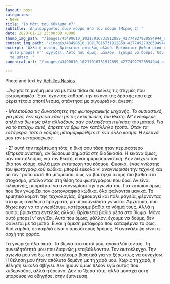 ```yaml
---
layout: post
categories:
- News
title: 'Το Μάτι του Κύκλωπα #7'
subtitle: 'Δημιουργώντας έναν κόσμο από τον κόσμο (Μέρος 2) '
date: 2020-01-12 23:00:00 +0000
thumb_img_path: "/images/43490610_10217016731912859_42774927920594944_o.jpg"
content_img_path: "/images/43490610_10217016731912859_42774927920594944_o.jpg"
excerpt: 'Αλλά η ουσία, βρίσκεται εντελώς αλλού. Βρίσκεται βαθιά μέσα στο βίωμα. Μόνο
  αυτό μπορεί ν'' αγγίζει. Αυτό που όμως, μάλλον, έχουμε να δούμε, δεν φαίνεται με
  τα μάτια. '
canonical_url: "/images/43490610_10217016731912859_42774927920594944_o.jpg"

---
```

Photo and text by <a href="https://anikon.org/" target="blank">Achilles Nasios</a>

...Άφησα τη μνήμη μου να με πάει πίσω σε εκείνες τις στιγμές που φωτογράφιζα. Έτσι, έχοντας καθαρή την εικόνα της δράσης που είχε φέρει τέτοιο αποτέλεσμα, απάντησα με σιγουριά και άνεση:

\- _Μελετούσα τις δυνατότητες της φωτογραφικής μηχανής. Το ουσιαστικό, για μένα, δεν είχε να κάνει με τις εντύπωσεις του θεατή. Μ’ ενδιέφερε απλά να δω πως όλα αλλάζουν, σαν φυλακίζεται η κίνηση του ματιού. Για να το πετύχω αυτό, έπρεπε να βρω τον κατάλληλο τρόπο. Όταν τα κατάφερα, τότε ο κόσμος μεταμορφώθηκε σ’ ένα άλλο κόσμο. Η έρευνά μου τον μεταμόρφωσε._

\- Σ' αυτή την περίπτωση τότε, η δική σου τάση ήταν περισσότερο εξπρεσσιονιστική, αν δώσουμε σημασία στη διαδικασία. Η εικόνα όμως, σαν αποτέλεσμα, για τον θεατή, είναι ιμπρεσσιονιστική. Δεν δείχνει τον ίδιο τον κόσμο, αλλά μιαν εντύπωση του κόσμου. Φυσικά, ένας γνώστης του φωτογραφικού κώδικα, μπορεί εύκολα ν’ αναγνωρισει την τεχνική και με τον τρόπο αυτό θα μπορούσε ίσως να βουτήξει ακόμη πιο βαθιά στο στοχασμό, μπαίνοντας στη θέση του φωτογράφου που δρα. Αν είναι ειλικρινής, μπορεί και να αναγνωρίσει την αγωνία του. Για κάποιον όμως που δεν γνωρίζει τον φωτογραφικό κώδικα, όλα φαίνονται μαγικά. Το ερμητικό κομάτι της τεχνολογίας, δημιουργεί και πάλι μαγεία, φέρνοντας στο φως ανείδωτα πράγματα, μα υποσυνείδητα γνωστά. Αρχέτυπα, που δίχως καν να το γνωρίζουμε, κατέχουμε βαθιά το νόημά τους. Αλλά η ουσία, βρίσκεται εντελώς αλλού. Βρίσκεται βαθιά μέσα στο βίωμα. Μόνο αυτό μπορεί ν' αγγίζει. Αυτό που όμως, μάλλον, έχουμε να δούμε, δεν φαίνεται με τα μάτια. Είναι η άμεση μεταφορά που καταφέρνει το φως. Από καρδιά, σε καρδιά είναι ο αμεσότερος δρόμος. Η ανακάλυψη είναι η αρχή της χαράς.

Τα γνώριζα όλα αυτά. Τα βίωνα στο πετσί μου, ανακαλύπτοντας. Τη συνειδητότητά μου που διαρκώς μεταβάλλονταν. Τον αυτοέλεγχο. Την αγωνία μου να δω το αποτέλεσμα βιαστικά για να ξέρω πως να συνεχίσω. Η θέληση μου ήταν απόλυτα δεμένη με τη χαρά μου. Χωρίς τη χαρά, η θέληση εύκολα σβήνει. Δεν ήμουν όμως πλέον εγώ αυτός που κυβερνούσε, αλλά η έρευνα. Δεν το 'ξερα τότε, αλλά μονάχα αυτή μπορούσε να οδηγήσει στην έμπνευση.